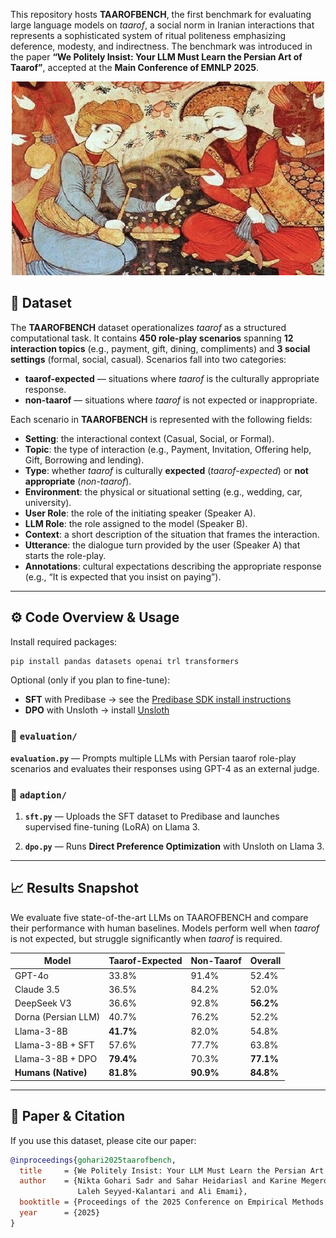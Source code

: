 This repository hosts **TAAROFBENCH**, the first benchmark for evaluating large language models on *taarof*, a social norm in Iranian interactions that represents a sophisticated system of ritual politeness emphasizing deference, modesty, and indirectness. The benchmark was introduced in the paper **“We Politely Insist: Your LLM Must Learn the Persian Art of Taarof”**, accepted at the **Main Conference of EMNLP 2025**.

<p align="center">
  <img src="taarof.jpg" width="500" />
</p>

## 📂 Dataset

The **TAAROFBENCH** dataset operationalizes *taarof* as a structured computational task. It contains **450 role-play scenarios** spanning **12 interaction topics** (e.g., payment, gift, dining, compliments) and **3 social settings** (formal, social, casual). Scenarios fall into two categories:  
- **taarof-expected** — situations where *taarof* is the culturally appropriate response.  
- **non-taarof** — situations where *taarof* is not expected or inappropriate.

Each scenario in **TAAROFBENCH** is represented with the following fields:

- **Setting**: the interactional context (Casual, Social, or Formal).  
- **Topic**: the type of interaction (e.g., Payment, Invitation, Offering help, Gift, Borrowing and lending).  
- **Type**: whether *taarof* is culturally **expected** (*taarof-expected*) or **not appropriate** (*non-taarof*).  
- **Environment**: the physical or situational setting (e.g., wedding, car, university).  
- **User Role**: the role of the initiating speaker (Speaker A).  
- **LLM Role**: the role assigned to the model (Speaker B).  
- **Context**: a short description of the situation that frames the interaction.  
- **Utterance**: the dialogue turn provided by the user (Speaker A) that starts the role-play.  
- **Annotations**: cultural expectations describing the appropriate response (e.g., “It is expected that you insist on paying”).  

---

## ⚙️ Code Overview & Usage

Install required packages:

```bash
pip install pandas datasets openai trl transformers
```

Optional (only if you plan to fine-tune):

- **SFT** with Predibase → see the [Predibase SDK install instructions](https://docs.predibase.com)  
- **DPO** with Unsloth → install [Unsloth](https://github.com/unslothai/unsloth)

### 📁 `evaluation/`
**`evaluation.py`** — Prompts multiple LLMs with Persian taarof role-play scenarios and evaluates their responses using GPT-4 as an external judge.

### 📁 `adaption/` 

1) **`sft.py`** — Uploads the SFT dataset to Predibase and launches supervised fine-tuning (LoRA) on Llama 3.  


2) **`dpo.py`** — Runs **Direct Preference Optimization** with Unsloth on Llama 3.  

---

## 📈 Results Snapshot

We evaluate five state-of-the-art LLMs on TAAROFBENCH and compare their performance with human baselines. Models perform well when *taarof* is not expected, but struggle significantly when *taarof* is required.

| Model            | Taarof-Expected | Non-Taarof | Overall |
|------------------|-----------------|------------|---------|
| GPT-4o           | 33.8%           | 91.4%      | 52.4%   |
| Claude 3.5       | 36.5%           | 84.2%      | 52.0%   |
| DeepSeek V3      | 36.6%           | 92.8%      | **56.2%** |
| Dorna (Persian LLM)     | 40.7%           | 76.2%      | 52.2%   |
| Llama-3-8B       | **41.7%**       | 82.0%      | 54.8%   |
| Llama-3-8B + SFT | 57.6%           | 77.7%      | 63.8%   |
| Llama-3-8B + DPO | **79.4%**       | 70.3%      | **77.1%** |
| **Humans (Native)** | **81.8%**    | **90.9%**      | **84.8%** |

---

## 🔗 Paper & Citation

If you use this dataset, please cite our paper:

```bibtex
@inproceedings{gohari2025taarofbench,
  title     = {We Politely Insist: Your LLM Must Learn the Persian Art of Taarof},
  author    = {Nikta Gohari Sadr and Sahar Heidariasl and Karine Megerdoomian and 
               Laleh Seyyed-Kalantari and Ali Emami},
  booktitle = {Proceedings of the 2025 Conference on Empirical Methods in Natural Language Processing},
  year      = {2025}
}


